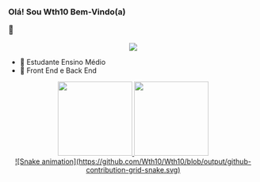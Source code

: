 ### <p>Olá! Sou Wth10 Bem-Vindo(a)</p> 👋

<p align="center">
  <img src="https://readme-typing-svg.herokuapp.com/?lines=Welcome+To+My+GitHub+Profile!&center=true&width=380&height=45">
</p>

- 🌱 Estudante Ensino Médio 
- 🙂 Front End e Back End

<div align="center">
  <a href="https://github.com/Wth10">
  <img height="150em" src="https://github-readme-stats.vercel.app/api?username=Wth10&show_icons=true&theme=dracula&include_all_commits=true&count_private=true"/>
  <img height="150em" src="https://github-readme-stats.vercel.app/api/top-langs/?username=Wth10&layout=compact&langs_count=7&theme=dracula"/>
</div>
  
<div align="center">
  ![Snake animation](https://github.com/Wth10/Wth10/blob/output/github-contribution-grid-snake.svg)
</div>
